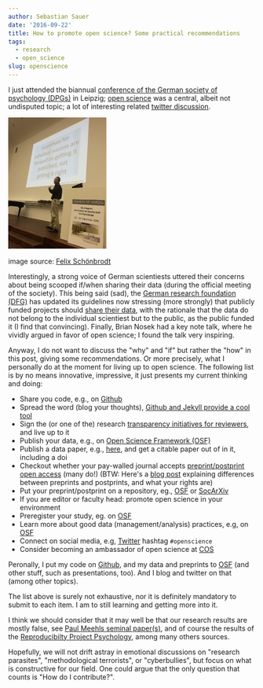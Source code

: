 ```yaml
---
author: Sebastian Sauer
date: '2016-09-22'
title: How to promote open science? Some practical recommendations
tags:
  - research
  - open_science
slug: openscience
---
```



I just attended the biannual [conference of the German society of psychology (DPGs)](http://www.dgpskongress.de) in Leipzig; [open science](https://en.wikipedia.org/wiki/Open_science) was a central, albeit not undisputed topic; a lot of interesting related [twitter discussion](https://twitter.com/hashtag/DPGs2016?src=hash). 

<img src="/images/2016-09-22/2016-09-22-01.jpg" width="200">

image source: [Felix Schönbrodt](https://twitter.com/nicebread303)



Interestingly, a strong voice of German scientiests uttered their concerns about being scooped if/when sharing their data (during the official meeting of the society). This being said (sad), the [German research foundation (DFG)](http://www.dfg.de) has updated its guidelines now stressing (more strongly) that publicly funded projects should [share their data](http://www.forschungsdaten-bildung.de/data-sharing), with the rationale that the data do not belong to the individual scientiest but to the public, as the public funded it (I find that convincing). Finally, Brian Nosek had a key note talk, where he vividly argued in favor of open science; I found the talk very inspiring.

Anyway, I do not want to discuss the "why" and "if" but rather the "how" in this post, giving some recommendations. Or more precisely, what I personally do at the moment for living up to open science. The following list is by no means innovative, impressive, it just presents my current thinking and doing:


- Share you code, e.g., on [Github](https://github.com/sebastiansauer)
- Spread the word (blog your thoughts), [Github and Jekyll provide a cool tool](https://sebastiansauer.github.io )
- Sign the (or one of the) research [transparency initiatives for reviewers](https://opennessinitiative.org), and live up to it
- Publish your data, e.g., on [Open Science Framework (OSF)](https://osf.io)
- Publish a data paper, e.g., [here](https://thewinnower.com), and get a citable paper out of in it, including a doi
- Checkout whether your pay-walled journal accepts [preprint/postprint open access](http://www.sherpa.ac.uk/romeo/index.php) (many do!) (BTW: Here's a [blog post](http://blogs.scientificamerican.com/information-culture/understanding-your-rights-pre-prints-post-prints-and-publisher-versions/) explaining differences between preprints and postprints, and what your rights are)
- Put your preprint/postprint on a repository, eg., [OSF](https://osf.io) or [SocArXiv](https://osf.io/view/socarxiv/)
- If you are editor or faculty head: promote open science in your environment
- Preregister your study, eg. on [OSF](https://osf.io)
- Learn more about good data (management/analysis) practices, e.g, on [OSF](http://help.osf.io/m/60347/c/181281)
- Connect on social media, e.g, [Twitter](https://twitter.com/search?q=%23openscience&src=typd) hashtag `#openscience`
- Consider becoming an ambassador of open science at [COS](https://cos.io/contact/)


Peronally, I put my code on [Github](https://github.com/sebastiansauer), and my data and preprints to [OSF](https://osf.io/sqp7x/) (and other stuff, such as presentations, too). And I blog and twitter on that (among other topics).

The list above is surely not exhaustive, nor it is definitely mandatory to submit to each item. I am to still learning and getting more into it.

I think we should consider that it may well be that our research results are mostly false, see [Paul Meehls seminal paper(s)](http://meehl.umn.edu/sites/g/files/pua1696/f/113theoreticalrisks.pdf), and of course the results of the [Reproducibilty Project Psychology](https://osf.io/ezcuj/), among many others sources.

Hopefully, we will not drift astray in emotional discussions on "research parasites", "methodological terrorists", or "cyberbullies", but focus on what is constructive for our field. One could argue that the only question that counts is "How do I contribute?".
